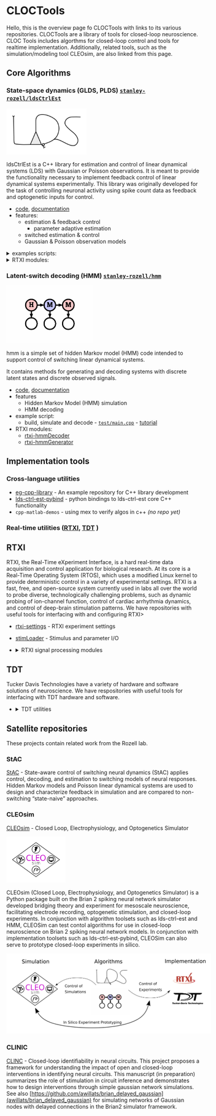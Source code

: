 # CLOCTools
Hello, this is the overview page fo CLOCTools with links to its various repositories. CLOCTools are a library of tools for closed-loop neuroscience.
CLOC Tools includes algorthms for closed-loop control and tools for realtime implementation.  Additionally, related tools, such as the simulation/modeling tool CLEOsim, are also linked from this page.


## Core Algorithms

### **State-space dynamics** (GLDS, PLDS) [`stanley-rozell/ldsCtrlEst`](https://github.com/stanley-rozell/lds-ctrl-est)

<img src="/figures/ldsctrlest-logo.png" height=90 style='border:15px solid #ffffff'></img>

ldsCtrlEst is a C++ library for estimation and control of linear dynamical systems (LDS) with Gaussian or Poisson observations. It is meant to provide the functionality necessary to implement feedback control of linear dynamical systems experimentally. This library was originally developed for the task of controlling neuronal activity using spike count data as feedback and optogenetic inputs for control.
  - [code](https://github.com/stanley-rozell/lds-ctrl-est), [documentation](https://stanley-rozell.github.io/lds-ctrl-est/)
  - features:
    - estimation & feedback control 
      - parameter adaptive estimation
    - switched estimation & control 
    - Gaussian & Poisson observation models 
    
  <details><summary>examples scripts:</summary>
    
  - GLDS control - [`eg_glds_ctrl.cpp`](https://stanley-rozell.github.io/lds-ctrl-est/docs/api/examples/eg_glds_ctrl_8cpp-example/#example-eg_glds_ctrl.cpp) - [tutorial](https://stanley-rozell.github.io/lds-ctrl-est/docs/tutorials/eg_glds_control/)
  - GLDS control of PLDS - [`eg_glds_du_plds_ctrl.cpp`](https://stanley-rozell.github.io/lds-ctrl-est/docs/api/examples/eg_glds_du_plds_ctrl_8cpp-example/#example-eg_glds_du_plds_ctrl.cpp)
    - change in control (du) is being updated, rather than amplitude (u).
  - PLDS control - [`eg_plds_ctrl.cpp`](https://stanley-rozell.github.io/lds-ctrl-est/docs/api/examples/eg_plds_ctrl_8cpp-example/#example-eg_plds_ctrl.cpp)
  - PLDS estimation - [`eg_plds_est.cpp`](https://stanley-rozell.github.io/lds-ctrl-est/docs/api/examples/eg_plds_est_8cpp-example/#example-eg_plds_est.cpp) - [tutorial](https://stanley-rozell.github.io/lds-ctrl-est/docs/tutorials/eg_plds_state_estimation/)
  - Switched PLDS control [`eg_plds_switched_ctrl.cpp`](https://stanley-rozell.github.io/lds-ctrl-est/docs/api/examples/eg_plds_switched_ctrl_8cpp-example/#example-eg_plds_switched_ctrl.cpp) - [tutorial](https://stanley-rozell.github.io/lds-ctrl-est/docs/tutorials/eg_switched_plds_control/)
</details>

<details><summary>RTXI modules:</summary>

  - [rtxi-gldsController](https://github.com/stanley-rozell/rtxi-gldsController)
  - [rtxi-pldsSimulator](https://github.com/stanley-rozell/rtxi-pldsSimulator)
  - [rtxi-pldsSwitchedController](https://github.com/stanley-rozell/rtxi-pldsSwitchedController)
</details>
<!-- - ( 🚧python example by kjohnsen) -->


### **Latent-switch decoding** (HMM) [`stanley-rozell/hmm`](https://github.com/stanley-rozell/hmm)

<img src="/figures/hmmlogo_center_white.png" height=150></img>

hmm is a simple set of hidden Markov model (HMM) code intended to support control of switching linear dynamical systems.

It contains methods for generating and decoding systems with discrete latent states and discrete observed signals.
  - [code](https://github.com/stanley-rozell/hmm), [documentation](https://stanley-rozell.github.io/hmm/)
  - features
    - Hidden Markov Model (HMM) simulation
    - HMM decoding
  - example script:
    - build, simulate and decode - [`test/main.cpp`](https://github.com/stanley-rozell/hmm/blob/master/misc/test-cmake-installation/src/main.cpp) - [tutorial](https://stanley-rozell.github.io/hmm/_tutorial.html)
  - RTXI modules:
    - [rtxi-hmmDecoder](https://github.com/stanley-rozell/rtxi-hmmDecoder)
    - [rtxi-hmmGenerator](https://github.com/stanley-rozell/rtxi-hmmGenerator)


<!-- ### Local field potential (LFP) decoding
https://github.com/stanley-rozell/lfp-cpp-library
https://github.com/stanley-rozell/lfp-cpp-library/blob/master/src/lfpRatiometer.cpp -->

## Implementation tools


### Cross-language utilities

- [eg-cpp-library](https://github.com/stanley-rozell/eg-cpp-library) - An example repository for C++ library development
- [lds-ctrl-est-pybind]() - python bindings to lds-ctrl-est core C++ functionality
- `cpp-matlab-demos` - using mex to verify algos in c++ *(no repo yet)*

### Real-time utilities ([RTXI](http://rtxi.org/), [TDT](https://www.tdt.com/) )
## RTXI
RTXI, the Real-Time eXperiment Interface, is a hard real-time data acquisition and control application for biological research. At its core is a Real-Time Operating System (RTOS), which uses a modified Linux kernel to provide deterministic control in a variety of experimental settings. RTXI is a fast, free, and open-source system currently used in labs all over the world to probe diverse, technologically challenging problems, such as dynamic probing of ion-channel function, control of cardiac arrhythmia dynamics, and control of deep-brain stimulation patterns.  We have repositories with useful tools for interfacing with and configuring RTXI>

- [rtxi-settings](https://github.com/stanley-rozell/rtxi-settings) -  RTXI experiment settings   
- [stimLoader](https://github.com/stanley-rozell/rtxi-stimLoader) - Stimulus and parameter I/O 
- <details><summary>RTXI signal processing modules  </summary>  

    - https://github.com/old-rtxi-utilities
    - [quanitzer](https://github.com/old-rtxi-utilities/rtxi-quantizer)
    - [gain modulation](https://github.com/old-rtxi-utilities/rtxi-gain_mod)
    - [limiter](https://github.com/old-rtxi-utilities/rtxi-limiter)
    - [nonlinearity & spiking](https://github.com/old-rtxi-utilities/rtxi-nonlin_spike)
  </details>

## TDT  
 Tucker Davis Technologies have a variety of hardware and software solutions of neuroscience.  We have respositories with useful tools for interfacing with TDT hardware and software. 
- <details><summary>TDT utilities</summary>

  - [rtxi-tdtSpikes](https://github.com/stanley-rozell/rtxi-tdtSpikes) - retrieve spike counts from TDT
  - [rtxi-tdtLFP](https://github.com/stanley-rozell/rtxi-tdtLFP) - receive local field potential (LFP)
  - [tdtUDP](https://github.com/stanley-rozell/tdtUDP) - A repository for receiving/sending data through Tucker Davis Technologies UDP interface
</details>

## Satellite repositories 
These projects contain related work from the Rozell lab.
### StAC
[StAC](https://github.com/awillats/state-aware-control) - State-aware control of switching neural dynamics (StAC) applies control, decoding, and estimation to switching models of neural responses. Hidden Markov models and Poisson linear dynamical systems are used to design and characterize feedback in simulation and are compared to non-switching “state-naive” approaches.
### CLEOsim
[CLEOsim](https://github.com/kjohnsen/cleosim) - Closed Loop, Electrophysiology, and Optogenetics Simulator

<img src="/figures/CLEOsim_logo.png" height=90 style='border:15px solid #ffffff'></img>

CLEOsim (Closed Loop, Electrophysiology, and Optogenetics Simulator) is a Python package built on the Brian 2 spiking neural network simulator developed bridging theory and experiment for mesoscale neuroscience, facilitating electrode recording, optogenetic stimulation, and closed-loop experiments.  In conjunction with algorithm toolsets such as lds-ctrl-est and HMM, CLEOSim can test contol algorithms for use in closed-loop neuroscience on Brian 2 spiking neural network models.  In conjunction with implementation toolsets such as lds-ctrl-est-pybind, CLEOSim can also serve to prototype closed-loop experiments in silico.

<img src="/figures/CLOCTools_Overview.png" height=180 style='border:15px solid #ffffff'></img>

### CLINIC
[CLINC](https://github.com/awillats/clinc) - Closed-loop identifiability in neural circuits. This project proposes a framework for understanding the impact of open and closed-loop interventions in identifying neural circuits. This manuscript (in preparation) summarizes the role of stimulation in circuit inference and demonstrates how to design interventions through simple gaussian network simulations. See also [https://github.com/awillats/brian_delayed_gaussian](awillats/brian_delayed_gaussian) for simulating networks of Gaussian nodes with delayed connections in the Brian2 simulator framework.
